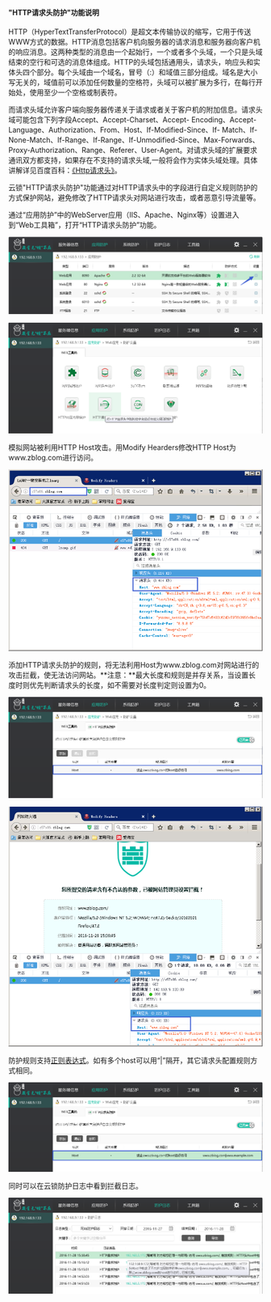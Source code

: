 #### "HTTP请求头防护"功能说明
HTTP（HyperTextTransferProtocol）是超文本传输协议的缩写，它用于传送WWW方式的数据。HTTP消息包括客户机向服务器的请求消息和服务器向客户机的响应消息。这两种类型的消息由一个起始行，一个或者多个头域，一个只是头域结束的空行和可选的消息体组成。HTTP的头域包括通用头，请求头，响应头和实体头四个部分。每个头域由一个域名，冒号（:）和域值三部分组成。域名是大小写无关的，域值前可以添加任何数量的空格符，头域可以被扩展为多行，在每行开始处，使用至少一个空格或制表符。

而请求头域允许客户端向服务器传递关于请求或者关于客户机的附加信息。请求头域可能包含下列字段Accept、Accept-Charset、Accept- Encoding、Accept-Language、Authorization、From、Host、If-Modified-Since、If- Match、If-None-Match、If-Range、If-Range、If-Unmodified-Since、Max-Forwards、 Proxy-Authorization、Range、Referer、User-Agent。对请求头域的扩展要求通讯双方都支持，如果存在不支持的请求头域,一般将会作为实体头域处理。具体讲解详见百度百科：[《Http请求头》](http://baike.baidu.com/link?url=IsWMsmwdXsas6aeWkam7PNRQCcKROq9pbDO-feJzbjPLaP1tRlX6CqyRMwBL6mb5PVydceHCN2RMyMQvq_ByVNrYC8rwuvqssKsBsZtIHAHXN0cnnUU_1gFVyTsKR9ux)。

云锁"HTTP请求头防护"功能通过对HTTP请求头中的字段进行自定义规则防护的方式保护网站，避免修改了HTTP请求头对网站进行攻击，或者恶意引导流量等。

通过“应用防护”中的WebServer应用（IIS、Apache、Nginx等）设置进入到“Web工具箱”，打开“HTTP请求头防护”功能。

![](/assets/f070001.png)

![](/assets/f1401.png)

模拟网站被利用HTTP Host攻击。用Modify Hearders修改HTTP Host为www.zblog.com进行访问。

![](/assets/f1402.png)

添加HTTP请求头防护的规则，将无法利用Host为www.zblog.com对网站进行的攻击拦截，使无法访问网站。**注意：**最大长度和规则是并存关系，当设置长度时则优先判断请求头的长度，如不需要对长度判定则设置为0。

![](/assets/f1403.png)

![](/assets/f1404.png)

防护规则支持[正则表达式](http://baike.baidu.com/link?url=NOn7ln6wWWmYHEUQWttZHAQY18qf5Wnk-3e-ivSq2RaBEnLycsmvizxW3_h6mwPzYjYsxV5xD6fKo69BvSai3gAdhvOQtQVHTGV8qg5EY7yEaMAuLWjeFvtOszahkHsqQmobBGQulyyuc9IkxcXguK)。如有多个host可以用“|”隔开，其它请求头配置规则方式相同。

![](/assets/f1405.png)

同时可以在云锁防护日志中看到拦截日志。

![](/assets/f1406.png)